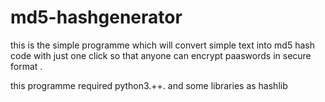 # md5-hashgenerator

this is the simple programme which will convert simple text into md5 hash code with just one click
so that anyone can encrypt paaswords in secure format .

this programme required python3.++.
and some libraries as hashlib
